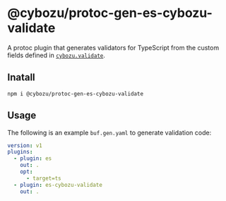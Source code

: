 # @cybozu/protoc-gen-es-cybozu-validate

A protoc plugin that generates validators for TypeScript from the custom fields defined in [`cybozu.validate`](../../../README.md#cybozuvalidate).

## Inatall

```
npm i @cybozu/protoc-gen-es-cybozu-validate
```

## Usage

The following is an example `buf.gen.yaml` to generate validation code:

```yaml
version: v1
plugins:
  - plugin: es
    out: .
    opt:
      - target=ts
  - plugin: es-cybozu-validate
    out: .
```
